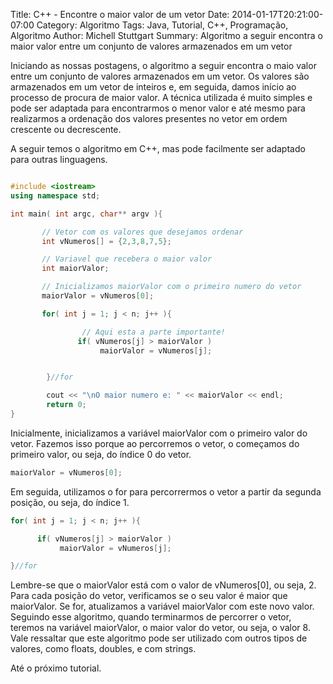 Title: C++ - Encontre o maior valor de um vetor
Date: 2014-01-17T20:21:00-07:00
Category: Algoritmo
Tags: Java, Tutorial, C++, Programação, Algoritmo
Author: Michell Stuttgart
Summary: Algoritmo a seguir encontra o maior valor entre um conjunto de valores armazenados em um vetor

Iniciando as nossas postagens, o algoritmo a seguir encontra o maio valor entre um conjunto de valores armazenados em um vetor.
Os valores são armazenados em um vetor de inteiros e, em seguida, damos início ao processo de procura de maior valor.
A técnica utilizada é muito simples e pode ser adaptada para encontrarmos o menor valor e até mesmo para realizarmos a ordenação dos valores presentes no vetor em ordem crescente ou decrescente.

A seguir temos o algoritmo em C++, mas pode facilmente ser adaptado para outras linguagens.

```cpp

#include <iostream>
using namespace std;

int main( int argc, char** argv ){

	   // Vetor com os valores que desejamos ordenar
	   int vNumeros[] = {2,3,8,7,5};

	   // Variavel que recebera o maior valor
	   int maiorValor;

	   // Inicializamos maiorValor com o primeiro numero do vetor
	   maiorValor = vNumeros[0];

	   for( int j = 1; j < n; j++ ){

				// Aqui esta a parte importante!
			   if( vNumeros[j] > maiorValor )
				    maiorValor = vNumeros[j];


		}//for

		cout << "\nO maior numero e: " << maiorValor << endl;
		return 0;
}
```

Inicialmente, inicializamos a variável maiorValor com o primeiro valor do vetor. Fazemos isso porque ao percorremos o vetor, o começamos do primeiro valor, ou seja, do índice 0 do vetor.

```cpp
maiorValor = vNumeros[0];
```

Em seguida, utilizamos o for para percorrermos o vetor a partir da segunda posição, ou seja, do índice 1.

```cpp
for( int j = 1; j < n; j++ ){

	  if( vNumeros[j] > maiorValor )
		   maiorValor = vNumeros[j];

}//for
```

Lembre-se que o maiorValor está com o valor de vNumeros[0], ou seja, 2.
Para cada posição do vetor, verificamos se o seu valor é maior que maiorValor. Se for, atualizamos a variável maiorValor com este novo valor.
Seguindo esse algoritmo, quando terminarmos de percorrer o vetor, teremos na variável maiorValor, o maior valor do vetor, ou seja, o valor 8.
Vale ressaltar que este algoritmo pode ser utilizado com outros tipos de valores, como floats, doubles, e com strings.

Até o próximo tutorial.
